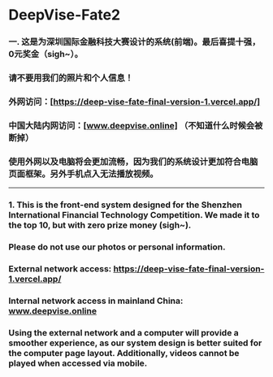 # DeepVise-Fate2
### 一. 这是为深圳国际金融科技大赛设计的系统(前端)。最后喜提十强，0元奖金（sigh~）。
### 请不要用我们的照片和个人信息！
### 外网访问：[https://deep-vise-fate-final-version-1.vercel.app/]
### 中国大陆内网访问：[www.deepvise.online] （不知道什么时候会被断掉）
### 使用外网以及电脑将会更加流畅，因为我们的系统设计更加符合电脑页面框架。另外手机点入无法播放视频。
---------------------------------------------------------------------
### 1. This is the front-end system designed for the Shenzhen International Financial Technology Competition. We made it to the top 10, but with zero prize money (sigh~).
### Please do not use our photos or personal information.
### External network access: https://deep-vise-fate-final-version-1.vercel.app/
### Internal network access in mainland China: www.deepvise.online
### Using the external network and a computer will provide a smoother experience, as our system design is better suited for the computer page layout. Additionally, videos cannot be played when accessed via mobile.
